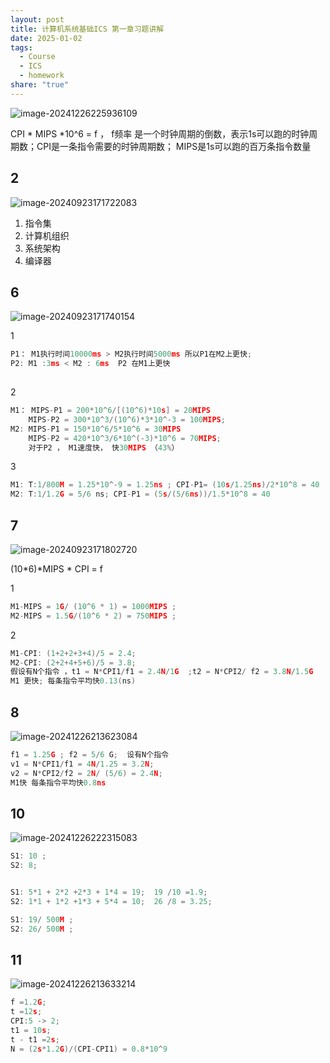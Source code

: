 ```yaml
---
layout: post
title: 计算机系统基础ICS 第一章习题讲解
date: 2025-01-02
tags:
  - Course
  - ICS
  - homework
share: "true"
---
```




![image-20241226225936109](https://cdn.jsdelivr.net/gh/violet-wdream/Drawio/PNG/202412262259137.png)



CPI * MIPS *10^6 = f   ，  f频率 是一个时钟周期的倒数，表示1s可以跑的时钟周期数；CPI是一条指令需要的时钟周期数； MIPS是1s可以跑的百万条指令数量

## 2

![image-20240923171722083](C:\Users\86182\AppData\Roaming\Typora\typora-user-images\image-20240923171722083.png)



1. 指令集
2. 计算机组织
3. 系统架构
4. 编译器









## 6

![image-20240923171740154](https://cdn.jsdelivr.net/gh/violet-wdream/Drawio/PNG/202412262223054.png)

1

```c
P1： M1执行时间10000ms > M2执行时间5000ms 所以P1在M2上更快;
P2: M1 :3ms < M2 : 6ms  P2 在M1上更快
   
```

2

```c
M1： MIPS-P1 = 200*10^6/[(10^6)*10s] = 20MIPS
    MIPS-P2 = 300*10^3/(10^6)*3*10^-3 = 100MIPS;   
M2: MIPS-P1 = 150*10^6/5*10^6 = 30MIPS
    MIPS-P2 = 420*10^3/6*10^(-3)*10^6 = 70MIPS; 
    对于P2 ， M1速度快， 快30MIPS （43%）
```

3

```c
M1: T:1/800M = 1.25*10^-9 = 1.25ns ; CPI-P1= (10s/1.25ns)/2*10^8 = 40
M2: T:1/1.2G = 5/6 ns; CPI-P1 = (5s/(5/6ns))/1.5*10^8 = 40

```



## 7

![image-20240923171802720](https://cdn.jsdelivr.net/gh/violet-wdream/Drawio/PNG/202412262223590.png)

(10\*6)\*MIPS \* CPI = f

1

```c
M1-MIPS = 1G/ (10^6 * 1) = 1000MIPS ;
M2-MIPS = 1.5G/(10^6 * 2) = 750MIPS ; 
```

2

```c
M1-CPI: (1+2+2+3+4)/5 = 2.4;
M2-CPI: (2+2+4+5+6)/5 = 3.8;
假设有N个指令 ，t1 = N*CPI1/f1 = 2.4N/1G  ;t2 = N*CPI2/ f2 = 3.8N/1.5G
M1 更快; 每条指令平均快0.13(ns)
```





## 8

![image-20241226213623084](https://cdn.jsdelivr.net/gh/violet-wdream/Drawio/PNG/202412262136113.png)

```c
f1 = 1.25G ; f2 = 5/6 G;  设有N个指令
v1 = N*CPI1/f1 = 4N/1.25 = 3.2N; 
v2 = N*CPI2/f2 = 2N/ (5/6) = 2.4N;
M1快 每条指令平均快0.8ns
```





## 10

![image-20241226222315083](https://cdn.jsdelivr.net/gh/violet-wdream/Drawio/PNG/202412262223120.png)

```c
S1: 10 ;
S2: 8;


S1: 5*1 + 2*2 +2*3 + 1*4 = 19;  19 /10 =1.9;
S2: 1*1 + 1*2 +1*3 + 5*4 = 10;  26 /8 = 3.25;

S1: 19/ 500M ;
S2: 26/ 500M ;

```





## 11

![image-20241226213633214](https://cdn.jsdelivr.net/gh/violet-wdream/Drawio/PNG/202412262136241.png)

```c
f =1.2G;
t =12s;
CPI:5 -> 2;
t1 = 10s;
t - t1 =2s;
N = (2s*1.2G)/(CPI-CPI1) = 0.8*10^9 
    
```

